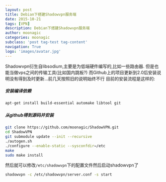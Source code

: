 ```yaml
---
layout: post
title: Debian下搭建Shadowvpn服务端
date: 2015-10-21
tags: [VPN]
description: Debian下搭建Shadowvpn服务端
author: moonagic
categories: moonagic
subclass: 'post tag-test tag-content'
navigation: True
logo: 'images/avatar.jpg'
---
```



Shadowvpn衍生自libsodium,主要是为低端硬件编写的,比如一些路由器.
但是也能当做vps之间的传输工具(比如国内跳板?)
而Github上的项目更新到2.0后安装说明没有得到及时更新...前几天按照旧的说明始终不行
目前的安装流程是这样的:

##### 安装编译依赖
```bash
apt-get install build-essential automake libtool git
```

##### 从github得到源码并安装
```bash
git clone https://github.com/moonagic/ShadowVPN.git
cd ShadowVPN
git submodule update --init --recursive
./autogen.sh
./configure --enable-static --sysconfdir=/etc
make
sudo make install
```

然后就可以修改`/etc/shadowvpn`下的配置文件然后启动shadowvpn了
```bash
shadowvpn -c /etc/shadowvpn/server.conf -s start
```